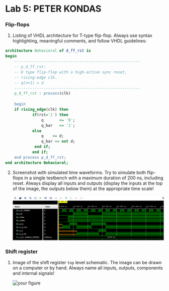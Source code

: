 # Lab 5: PETER KONDAS

### Flip-flops

1. Listing of VHDL architecture for T-type flip-flop. Always use syntax highlighting, meaningful comments, and follow VHDL guidelines:

```vhdl
architecture Behavioral of d_ff_rst is
begin 
    --------------------------------------------------------
    -- p_d_ff_rst:
    -- D type flip-flop with a high-active sync reset,
    -- rising-edge clk.
    -- q(n+1) = d
    --------------------------------------------------------
    p_d_ff_rst : process(clk)
   
    begin
    if rising_edge(clk) then
            if(rst='1') then  
                q       <= '0';
                q_bar   <= '1';
            else
                q    <= d;
                q_bar <= not d;
             end if;
            end if;
    end process p_d_ff_rst;
end architecture Behavioral;
```

2. Screenshot with simulated time waveforms. Try to simulate both flip-flops in a single testbench with a maximum duration of 200 ns, including reset. Always display all inputs and outputs (display the inputs at the top of the image, the outputs below them) at the appropriate time scale!

   ![your figure](pictures\simulation.png)

### Shift register

1. Image of the shift register `top` level schematic. The image can be drawn on a computer or by hand. Always name all inputs, outputs, components and internal signals!

   ![your figure]()
